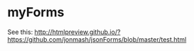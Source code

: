 myForms
=======
See this:
http://htmlpreview.github.io/?https://github.com/jonmash/jsonForms/blob/master/test.html
